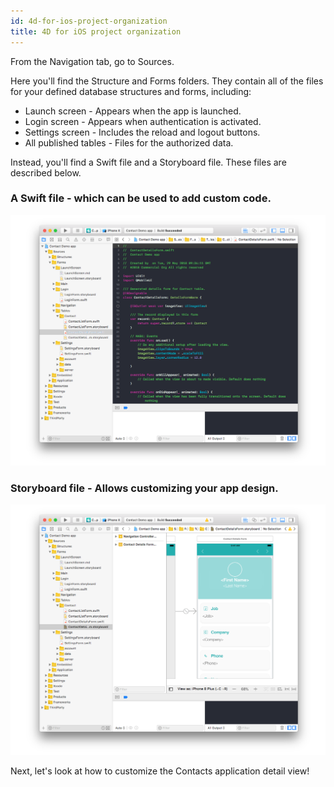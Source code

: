 ```yaml
---
id: 4d-for-ios-project-organization
title: 4D for iOS project organization
---
```


From the Navigation tab, go to Sources.

Here you'll find the Structure and Forms folders. They contain all of the files for your defined database structures and forms, including:

* Launch screen - Appears when the app is launched.
* Login screen - Appears when authentication is activated.
* Settings screen - Includes the reload and logout buttons.
* All published tables - Files for the authorized data.

Instead, you'll find a Swift file and a Storyboard file. These files are described below. 

### A Swift file - which can be used to add custom code.

![Swift file](img/swift-file-Xcode-4D-for-iOS.png)

### Storyboard file - Allows customizing your app design.

![Storyboard file](img/storyboard-file-Xcode-4D-for-iOS.png)

Next, let's look at how to customize the Contacts application detail view!
